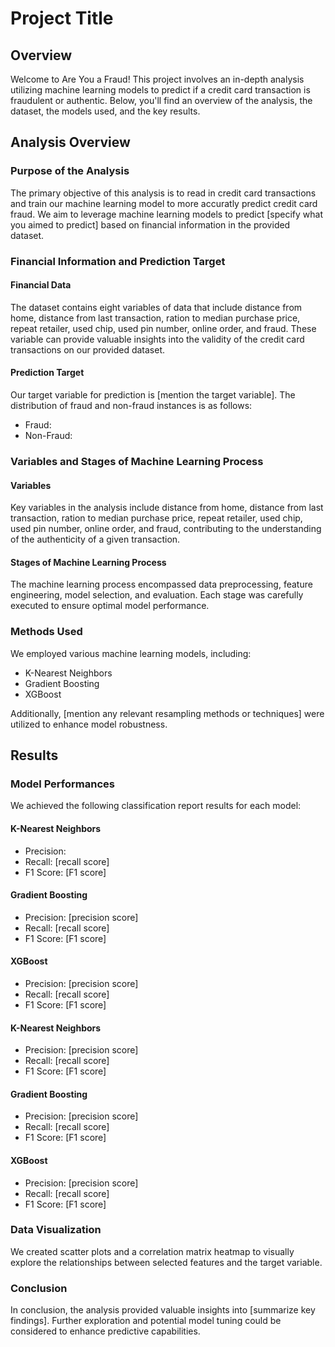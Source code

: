 # Project Title

## Overview

Welcome to Are You a Fraud! This project involves an in-depth analysis utilizing machine learning models to predict if a credit card transaction is fraudulent or authentic. Below, you'll find an overview of the analysis, the dataset, the models used, and the key results.

## Analysis Overview

### Purpose of the Analysis

The primary objective of this analysis is to read in credit card transactions and train our machine learning model to more accuratly predict credit card fraud. We aim to leverage machine learning models to predict [specify what you aimed to predict] based on financial information in the provided dataset.

### Financial Information and Prediction Target

#### Financial Data

The dataset contains eight variables of data that include distance from home, distance from last transaction, ration to median purchase price, repeat retailer, used chip, used pin number, online order, and fraud. These variable can provide valuable insights into the validity of the credit card transactions on our provided dataset.

#### Prediction Target

Our target variable for prediction is [mention the target variable]. The distribution of fraud and non-fraud instances is as follows:

- Fraud: 
- Non-Fraud: 

### Variables and Stages of Machine Learning Process

#### Variables

Key variables in the analysis include distance from home, distance from last transaction, ration to median purchase price, repeat retailer, used chip, used pin number, online order, and fraud, contributing to the understanding of the authenticity of a given transaction.

#### Stages of Machine Learning Process

The machine learning process encompassed data preprocessing, feature engineering, model selection, and evaluation. Each stage was carefully executed to ensure optimal model performance.

### Methods Used

We employed various machine learning models, including:
- K-Nearest Neighbors
- Gradient Boosting
- XGBoost

Additionally, [mention any relevant resampling methods or techniques] were utilized to enhance model robustness.

## Results

### Model Performances

We achieved the following classification report results for each model:



#### K-Nearest Neighbors

- Precision: 
- Recall: [recall score]
- F1 Score: [F1 score]

#### Gradient Boosting

- Precision: [precision score]
- Recall: [recall score]
- F1 Score: [F1 score]

#### XGBoost

- Precision: [precision score]
- Recall: [recall score]
- F1 Score: [F1 score]

#### K-Nearest Neighbors

- Precision: [precision score]
- Recall: [recall score]
- F1 Score: [F1 score]

#### Gradient Boosting

- Precision: [precision score]
- Recall: [recall score]
- F1 Score: [F1 score]

#### XGBoost

- Precision: [precision score]
- Recall: [recall score]
- F1 Score: [F1 score]
### Data Visualization

We created scatter plots and a correlation matrix heatmap to visually explore the relationships between selected features and the target variable.

### Conclusion

In conclusion, the analysis provided valuable insights into [summarize key findings]. Further exploration and potential model tuning could be considered to enhance predictive capabilities.



